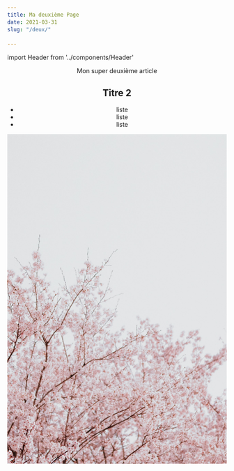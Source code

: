 ```yaml
---
title: Ma deuxième Page
date: 2021-03-31
slug: "/deux/"

---
```

import Header from '../components/Header'

<Header />

Mon super deuxième article

## Titre 2

* liste
* liste
* liste

![](../images/pexels-babybluecat-6830317.jpg)